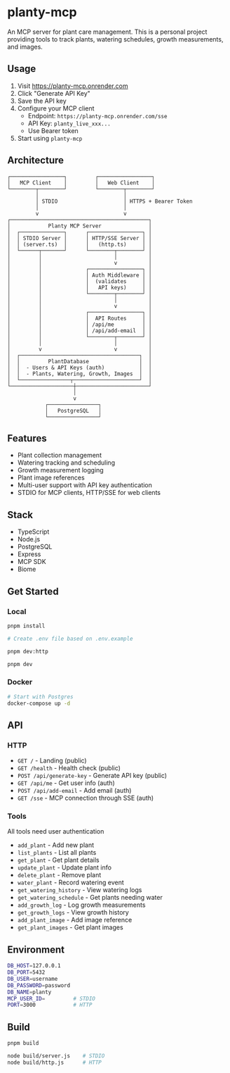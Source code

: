 # planty-mcp

An MCP server for plant care management. This is a personal project providing tools to track plants, watering schedules, growth measurements, and images.

## Usage

1. Visit https://planty-mcp.onrender.com
2. Click "Generate API Key"
3. Save the API key
4. Configure your MCP client
   - Endpoint: `https://planty-mcp.onrender.com/sse`
   - API Key: `planty_live_xxx...`
   - Use Bearer token
5. Start using `planty-mcp`

## Architecture

```
┌─────────────────┐         ┌─────────────────┐
│   MCP Client    │         │   Web Client    │
└────────┬────────┘         └────────┬────────┘
         │                           │
         │ STDIO                     │ HTTPS + Bearer Token
         │                           │
         v                           v
┌────────────────────────────────────────────┐
│            Planty MCP Server               │
│  ┌──────────────┐      ┌─────────────────┐ │
│  │ STDIO Server │      │ HTTP/SSE Server │ │
│  │ (server.ts)  │      │   (http.ts)     │ │
│  └──────┬───────┘      └────────┬────────┘ │
│         │                       │          │
│         │                       v          │
│         │              ┌─────────────────┐ │
│         │              │ Auth Middleware │ │
│         │              │  (validates     │ │
│         │              │   API keys)     │ │
│         │              └────────┬────────┘ │
│         │                       │          │
│         │                       v          │
│         │              ┌─────────────────┐ │
│         │              │  API Routes     │ │
│         │              │ /api/me         │ │
│         │              │ /api/add-email  │ │
│         │              └────────┬────────┘ │
│         │                       │          │
│         v                       v          │
│  ┌──────────────────────────────────────┐  │
│  │         PlantDatabase                │  │
│  │  - Users & API Keys (auth)           │  │
│  │  - Plants, Watering, Growth, Images  │  │
│  └────────────────┬─────────────────────┘  │
└────────────────────┼───────────────────────┘
                     │
                     v
            ┌────────────────┐
            │   PostgreSQL   │
            └────────────────┘
```

## Features

- Plant collection management
- Watering tracking and scheduling
- Growth measurement logging
- Plant image references
- Multi-user support with API key authentication
- STDIO for MCP clients, HTTP/SSE for web clients

## Stack

- TypeScript
- Node.js
- PostgreSQL
- Express
- MCP SDK
- Biome

## Get Started

### Local

```bash
pnpm install

# Create .env file based on .env.example

pnpm dev:http

pnpm dev
```

### Docker

```bash
# Start with Postgres
docker-compose up -d
```

## API

### HTTP

- `GET /` - Landing (public)
- `GET /health` - Health check (public)
- `POST /api/generate-key` - Generate API key (public)
- `GET /api/me` - Get user info (auth)
- `POST /api/add-email` - Add email (auth)
- `GET /sse` - MCP connection through SSE (auth)

### Tools

All tools need user authentication

- `add_plant` - Add new plant
- `list_plants` - List all plants
- `get_plant` - Get plant details
- `update_plant` - Update plant info
- `delete_plant` - Remove plant
- `water_plant` - Record watering event
- `get_watering_history` - View watering logs
- `get_watering_schedule` - Get plants needing water
- `add_growth_log` - Log growth measurements
- `get_growth_logs` - View growth history
- `add_plant_image` - Add image reference
- `get_plant_images` - Get plant images

## Environment

```bash
DB_HOST=127.0.0.1
DB_PORT=5432
DB_USER=username
DB_PASSWORD=password
DB_NAME=planty
MCP_USER_ID=         # STDIO
PORT=3000            # HTTP
```

## Build

```bash
pnpm build

node build/server.js    # STDIO
node build/http.js      # HTTP
```
